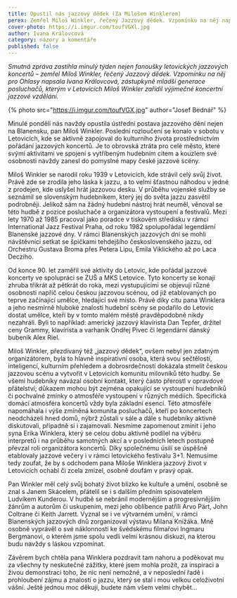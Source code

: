 ```yaml
---
title: Opustil nás jazzový dědek (Za Milošem Winklerem)
perex: Zemřel Miloš Winkler, řečený Jazzový dědek. Vzpomínku na něj napsala Ivana Královcová, zástupkyně mladší generace posluchačů unikátních letovických jazzových koncertů.
cover-photo: https://i.imgur.com/toufVGXl.jpg
author: Ivana Královcová
category: názory a komentáře
published: false
---
```


*Smutná zpráva zastihla minulý týden nejen fanoušky letovických jazzových koncertů – zemřel Miloš Winkler, řečený Jazzový dědek. Vzpomínku na něj pro Ohlasy napsala Ivana Královcová, zástupkyně mladší generace posluchačů, kterým v Letovicích Miloš Winkler zařídil výjimečné koncertní jazzové vzdělání.*

{% photo src="https://i.imgur.com/toufVGX.jpg" author="Josef Bednář" %}

Minulé pondělí nás navždy opustila ústřední postava jazzového dění nejen na Blanensku, pan Miloš Winkler. Poslední rozloučení se konalo v sobotu v Letovicích, kde se aktivně zapojoval do kulturního života prostřednictvím pořádání jazzových koncertů. Je to obrovská ztráta pro celé město, které svými aktivitami ve spojení s vytříbeným hudebním citem a kouzlem své osobnosti navždy zanesl do pomyslné mapy české jazzové scény.

Miloš Winkler se narodil roku 1939 v Letovicích, kde strávil celý svůj život. Právě zde se zrodila jeho láska k jazzu, a to velmi šťastnou náhodou v jedné z prodejen, kde uslyšel hrát jazzovou desku. V průběhu vojenské služby se seznámil se slovenským hudebníkem, který jej do světa jazzu zasvětil podrobněji. Jelikož sám na žádný hudební nástroj hrát neuměl, věnoval se této hudbě z pozice posluchače a organizátora vystoupení a festivalů. Mezi lety 1970 až 1985 pracoval jako poradce v tiskovém středisku v rámci International Jazz Festival Praha, od roku 1982 spolupořádal legendární Blanenské jazzové dny. V rámci Blanenských jazzových dní se mohli návštěvníci setkat se špičkami tehdejšího československého jazzu, od Orchestru Gustava Broma přes Petera Lipu, Emila Viklického až po Laca Decziho.

Od konce 90. let zaměřil své aktivity do Letovic, kde pořádal jazzové koncerty ve spolupráci se ZUŠ a MKS Letovice. Tyto koncerty se konají zhruba třikrát až pětkrát do roka, mezi vystupujícími se objevují různé osobnosti napříč celou českou jazzovou scénou, od již etablovaných po teprve začínající umělce, hledající své místo. Právě díky citu pana Winklera a jeho nesmírně hluboké znalosti hudební scény se podařilo do Letovic dostat umělce, kteří by v tomto malém městě pravděpodobně nikdy nezahráli. Byli to například: americký jazzový klavírista Dan Tepfer, držitel ceny Grammy, klavírista a varhaník Ondřej Pivec či legendární dánský bubeník Alex Riel.

Miloš Winkler, přezdívaný též „jazzový dědek“, ovšem nebyl jen zdatným organizátorem, byla to hlavně inspirativní osoba, která svou sečtělostí, inteligencí, kulturním přehledem a dobrosrdečností dokázala stmelit českou jazzovou scénu a vytvořit v Letovicích komunitu milovníků této hudby. Se všemi hudebníky navázal osobní kontakt, který často přerostl v opravdové přátelství; důkazem mohou být zejména opakující se vystoupení hudebníků či pochvalné zmínky o atmosféře vystoupení v různých médiích. Specifická domácí atmosféra koncertů vždy byla základní esencí. Této atmosféře napomáhala i výše zmíněná komunita posluchačů, kteří po koncertech neodcházeli hned domů, nýbrž zůstali v sále a dále s hudebníky aktivně diskutovali, případně si i zajamovali. Nesmíme zapomenout zmínit i jeho syna Erika Winklera, který se celou dobu aktivně podílel na výběru interpretů i na průběhu samotných akcí a v posledních letech postupně převzal roli organizátora koncertů. Díky společnému úsilí se úspěšně etablovaly jazzové večery i v rámci letovického festivalu 3+1. Nemusíme tedy zoufat, že by s odchodem pana Miloše Winklera jazzový život v Letovicích ochabl či zcela zmizel, osobně doufám v pravý opak.

Pan Winkler měl celý svůj bohatý život blízko ke kultuře a umění, osobně se znal s Janem Skácelem, přátelil se i s dalším předním spisovatelem Ludvíkem Kunderou. V hudbě se nebránil modernějším a progresivnějším žánrům a autorům či uskupením, mezi jeho oblíbence patřili Arvo Pärt, John Coltrane či Keith Jarrett. Vyznal se i ve výtvarném umění, v rámci Blanenských jazzových dnů zorganizoval výstavu Milana Knížáka. Mně osobně vyprávěl o své náklonnosti ke švédskému filmařovi Ingmaru Bergmanovi, o kterém jsme spolu vedli velmi krásnou diskuzi, na kterou budu navždy s láskou vzpomínat.

Závěrem bych chtěla pana Winklera pozdravit tam nahoru a poděkovat mu za všechny ty neskutečné zážitky, které jsem mohla prožít, za inspiraci a živou demonstraci toho, že nic není nemožné, a v neposlední řadě i prohloubení zájmu a znalostí o jazzu, který se stal i mou velkou celoživotní vášní. Ještě jednou moc děkuji, budete nám všem velmi chybět…
